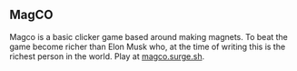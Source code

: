 ## MagCO
Magco is a basic clicker game based around making magnets. To beat the game become richer than Elon Musk who, at the time of writing this is the richest person in the world. Play at [magco.surge.sh](https://magco.surge.sh).

